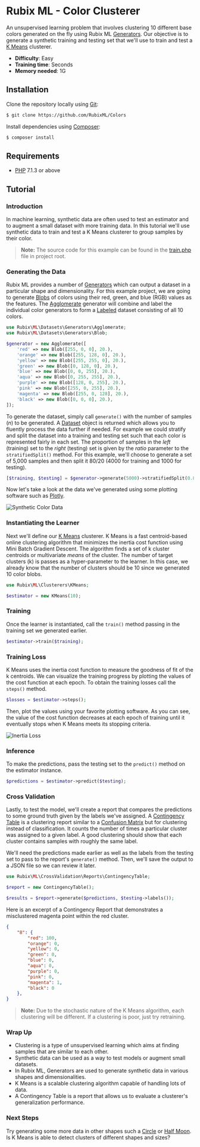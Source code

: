 # Rubix ML - Color Clusterer
An unsupervised learning problem that involves clustering 10 different base colors generated on the fly using Rubix ML [Generators](https://docs.rubixml.com/en/latest/datasets/generators/api.html). Our objective is to generate a synthetic training and testing set that we'll use to train and test a [K Means](https://docs.rubixml.com/en/latest/clusterers/k-means.html) clusterer.

- **Difficulty**: Easy
- **Training time**: Seconds
- **Memory needed**: 1G

## Installation
Clone the repository locally using [Git](https://git-scm.com/):
```sh
$ git clone https://github.com/RubixML/Colors
```

Install dependencies using [Composer](https://getcomposer.org/):
```sh
$ composer install
```

## Requirements
- [PHP](https://php.net) 7.1.3 or above

## Tutorial

### Introduction
In machine learning, synthetic data are often used to test an estimator and to augment a small dataset with more training data. In this tutorial we'll use synthetic data to train and test a K Means clusterer to group samples by their color.

> **Note:** The source code for this example can be found in the [train.php](https://github.com/RubixML/Colors/blob/master/train.php) file in project root.

### Generating the Data
Rubix ML provides a number of [Generators](https://docs.rubixml.com/en/latest/datasets/generators/api.html) which can output a dataset in a particular shape and dimensionality. For this example project, we are going to generate [Blobs](https://docs.rubixml.com/en/latest/datasets/generators/blob.html) of colors using their red, green, and blue (RGB) values as the features. The [Agglomerate](https://docs.rubixml.com/en/latest/datasets/generators/agglomerate.html) generator will combine and label the individual color generators to form a [Labeled](https://docs.rubixml.com/en/latest/datasets/labeled.html) dataset consisting of all 10 colors.

```php
use Rubix\ML\Datasets\Generators\Agglomerate;
use Rubix\ML\Datasets\Generators\Blob;

$generator = new Agglomerate([
    'red' => new Blob([255, 0, 0], 20.),
    'orange' => new Blob([255, 128, 0], 20.),
    'yellow' => new Blob([255, 255, 0], 20.),
    'green' => new Blob([0, 128, 0], 20.),
    'blue' => new Blob([0, 0, 255], 20.),
    'aqua' => new Blob([0, 255, 255], 20.),
    'purple' => new Blob([128, 0, 255], 20.),
    'pink' => new Blob([255, 0, 255], 20.),
    'magenta' => new Blob([255, 0, 128], 20.),
    'black' => new Blob([0, 0, 0], 20.),
]);
```

To generate the dataset, simply call `generate()` with the number of samples (*n*) to be generated. A [Dataset](https://docs.rubixml.com/en/latest/datasets/generators/api.html) object is returned which allows you to fluently process the data further if needed. For example we could stratify and split the dataset into a training and testing set such that each color is represented fairly in each set. The proportion of samples in the *left* (training) set to the *right* (testing) set is given by the *ratio* parameter to the `stratifiedSplit()` method. For this example, we'll choose to generate a set of 5,000 samples and then split it 80/20 (4000 for training and 1000 for testing).

```php
[$training, $testing] = $generator->generate(5000)->stratifiedSplit(0.8);
```

Now let's take a look at the data we've generated using some plotting software such as [Plotly](https://plot.ly).

![Synthetic Color Data](https://github.com/RubixML/Colors/blob/master/docs/images/samples-3d.png)

### Instantiating the Learner
Next we'll define our [K Means](https://docs.rubixml.com/en/latest/clusterers/k-means.html) clusterer. K Means is a fast centroid-based online clustering algorithm that minimizes the inertia cost function using Mini Batch Gradient Descent. The algorithm finds a set of k cluster centroids or multivariate *means* of the cluster. The number of target clusters (k) is passes as a hyper-parameter to the learner. In this case, we already know that the number of clusters should be 10 since we generated 10 color blobs.

```php
use Rubix\ML\Clusterers\KMeans;

$estimator = new KMeans(10);
```

### Training
Once the learner is instantiated, call the `train()` method passing in the training set we generated earlier.

```php
$estimator->train($training);
```

### Training Loss
K Means uses the inertia cost function to measure the goodness of fit of the k centroids. We can visualize the training progress by plotting the values of the cost function at each epoch. To obtain the training losses call the `steps()` method.

```php
$losses = $estimator->steps();
```

Then, plot the values using your favorite plotting software. As you can see, the value of the cost function decreases at each epoch of training until it eventually stops when K Means meets its stopping criteria.

![Inertia Loss](https://raw.githubusercontent.com/RubixML/Colors/master/docs/images/training-loss.svg?sanitize=true)

### Inference
To make the predictions, pass the testing set to the `predict()` method on the estimator instance. 
```php
$predictions = $estimator->predict($testing);
```

### Cross Validation
Lastly, to test the model, we'll create a report that compares the predictions to some ground truth given by the labels we've assigned. A [Contingency Table](https://docs.rubixml.com/en/latest/cross-validation/reports/contingency-table.html) is a clustering report similar to a [Confusion Matrix](https://docs.rubixml.com/en/latest/cross-validation/reports/confusion-matrix.html) but for clustering instead of classification. It counts the number of times a particular cluster was assigned to a given label. A good clustering should show that each cluster contains samples with roughly the same label.

We'll need the predictions made earlier as well as the labels from the testing set to pass to the report's `generate()` method. Then, we'll save the output to a JSON file so we can review it later.

```php
use Rubix\ML\CrossValidation\Reports\ContingencyTable;

$report = new ContingencyTable();

$results = $report->generate($predictions, $testing->labels());
```

Here is an excerpt of a Contingency Report that demonstrates a misclustered magenta point within the red cluster.

```json
{
    "8": {
        "red": 100,
        "orange": 0,
        "yellow": 0,
        "green": 0,
        "blue": 0,
        "aqua": 0,
        "purple": 0,
        "pink": 0,
        "magenta": 1,
        "black": 0
    },
}
```

> **Note:** Due to the stochastic nature of the K Means algorithm, each clustering will be different. If a clustering is poor, just try retraining.

### Wrap Up
- Clustering is a type of unsupervised learning which aims at finding samples that are similar to each other.
- Synthetic data can be used as a way to test models or augment small datasets.
- In Rubix ML, Generators are used to generate synthetic data in various shapes and dimensionalities.
- K Means is a scalable clustering algorithm capable of handling lots of data.
- A Contingency Table is a report that allows us to evaluate a clusterer's generalization performance.

### Next Steps
Try generating some more data in other shapes such a [Circle](https://docs.rubixml.com/en/latest/datasets/generators/circle.html) or [Half Moon](https://docs.rubixml.com/en/latest/datasets/generators/half-moon.html). Is K Means is able to detect clusters of different shapes and sizes?